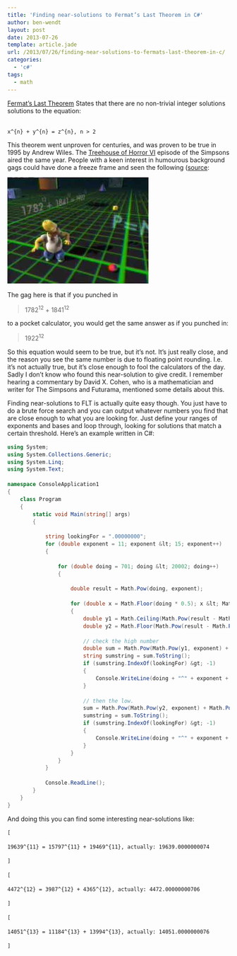 ```yaml
---
title: 'Finding near-solutions to Fermat’s Last Theorem in C#'
author: ben-wendt
layout: post
date: 2013-07-26
template: article.jade
url: /2013/07/26/finding-near-solutions-to-fermats-last-theorem-in-c/
categories:
  - 'c#'
tags:
  - math
---
```

[Fermat&#8217;s Last Theorem][1] States that there are no non-trivial integer solutions solutions to the equation:
  
```
  
x^{n} + y^{n} = z^{n}, n > 2

```
  
  
This theorem went unproven for centuries, and was proven to be true in 1995 by Andrew Wiles. The [Treehouse of Horror VI][2] episode of the Simpsons aired the same year. People with a keen interest in humourous background gags could have done a freeze frame and seen the following ([source][3]:

![](fermat.jpg)

The gag here is that if you punched in  

> 1782<sup>12</sup> + 1841<sup>12</sup>

to a pocket calculator, you would get the same answer as if you punched in:

> 1922<sup>12</sup>

 So this equation would seem to be true, but it&#8217;s not. It&#8217;s just really close, and the reason you see the same number is due to floating point rounding. I.e. it&#8217;s not actually true, but it&#8217;s close enough to fool the calculators of the day. Sadly I don&#8217;t know who found this near-solution to give credit. I remember hearing a commentary by David X. Cohen, who is a mathematician and writer for The Simpsons and Futurama, mentioned some details about this.

Finding near-solutions to FLT is actually quite easy though. You just have to do a brute force search and you can output whatever numbers you find that are close enough to what you are looking for. Just define your ranges of exponents and bases and loop through, looking for solutions that match a certain threshold. Here&#8217;s an example written in C#:

```csharp
using System;
using System.Collections.Generic;
using System.Linq;
using System.Text;

namespace ConsoleApplication1
{
    class Program
    {
        static void Main(string[] args)
        {

            string lookingFor = ".00000000";
            for (double exponent = 11; exponent &lt; 15; exponent++)
            {

                for (double doing = 701; doing &lt; 20002; doing++)
                {

                    double result = Math.Pow(doing, exponent);

                    for (double x = Math.Floor(doing * 0.5); x &lt; Math.Floor(doing * .95); x++)
                    {
                        double y1 = Math.Ceiling(Math.Pow(result - Math.Pow(x, exponent), 1 / exponent));
                        double y2 = Math.Floor(Math.Pow(result - Math.Pow(x, exponent), 1 / exponent));

                        // check the high number
                        double sum = Math.Pow(Math.Pow(y1, exponent) + Math.Pow(x, exponent), 1 / exponent);
                        string sumstring = sum.ToString();
                        if (sumstring.IndexOf(lookingFor) &gt; -1)
                        {
                            Console.WriteLine(doing + "^" + exponent + " = " + x + "^" + exponent + " + " + y1 + "^" + exponent + ", actually: " + sumstring);
                        }

                        // then the low.
                        sum = Math.Pow(Math.Pow(y2, exponent) + Math.Pow(x, exponent), 1 / exponent);
                        sumstring = sum.ToString();
                        if (sumstring.IndexOf(lookingFor) &gt; -1)
                        {
                            Console.WriteLine(doing + "^" + exponent + " = " + x + "^" + exponent + " + " + y2 + "^" + exponent + ", actually: " + sumstring);
                        }
                    }
                }
            }

            Console.ReadLine();
        }
    }
}
```

And doing this you can find some interesting near-solutions like:

```
[
  
19639^{11} = 15797^{11} + 19469^{11}, actually: 19639.0000000074
  
]
  
[
  
4472^{12} = 3987^{12} + 4365^{12}, actually: 4472.00000000706
  
]
  
[
  
14051^{13} = 11184^{13} + 13994^{13}, actually: 14051.0000000076
  
]

```

 [1]: http://en.wikipedia.org/wiki/Fermat%27s_Last_Theorem
 [2]: http://en.wikipedia.org/wiki/Treehouse_of_Horror_VI
 [3]: http://www.ohohlfeld.com/simpsonsmath.html
 [4]: /images/fermat.jpg
